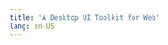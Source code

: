 ```yaml
---
title: 'A Desktop UI Toolkit for Web'
lang: en-US
---
```


<script setup>
import HomePage from './pages/home.vue'
</script>

<HomePage />
